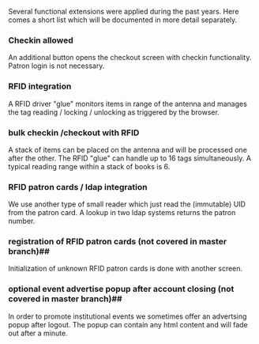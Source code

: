Several functional extensions were applied during the past years. Here comes a short list which will be documented in more detail separately.

### Checkin allowed 
An additional button opens the checkout screen with checkin functionality. Patron login is not necessary.

### RFID integration 
A RFID driver "glue" monitors items in range of the antenna and manages the tag reading / locking / unlocking as triggered by the browser. 

### bulk checkin /checkout with RFID 
A stack of items can be placed on the antenna and will be processed one after the other.
The RFID "glue" can handle up to 16 tags simultaneously. A typical reading range within a stack of books is 6. 

### RFID patron cards / ldap integration
We use another type of small reader which just read the (immutable) UID from the patron card. A lookup in two ldap systems returns the patron number.

### registration of RFID patron cards (not covered in master branch)##
Initialization of unknown RFID patron cards is done with another screen.

### optional event advertise popup after account closing (not covered in master branch)##
In order to promote institutional events we sometimes offer an advertsing popup after logout. The popup can contain any html content and will fade out after a minute.
